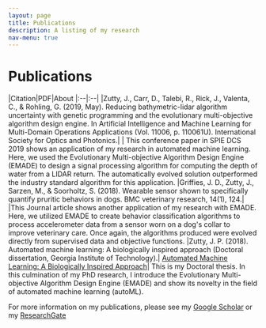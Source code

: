 ```yaml
---
layout: page
title: Publications
description: A listing of my research
nav-menu: true
---
```


# Publications

|Citation|PDF|About
|:--|:--|
|Zutty, J., Carr, D., Talebi, R., Rick, J., Valenta, C., & Rohling, G. (2019, May). Reducing bathymetric-lidar algorithm uncertainty with genetic programming and the evolutionary multi-objective algorithm design engine. In Artificial Intelligence and Machine Learning for Multi-Domain Operations Applications (Vol. 11006, p. 110061U). International Society for Optics and Photonics.|  | This conference paper in SPIE DCS 2019 shows an application of my research in automated machine learning. Here, we used the Evolutionary Multi-objective Algorithm Design Engine (EMADE) to design a signal processing algorithm for computing the depth of water from a LIDAR return. The automatically evolved solution outperformed the industry standard algorithm for this application. 
|Griffies, J. D., Zutty, J., Sarzen, M., & Soorholtz, S. (2018). Wearable sensor shown to specifically quantify pruritic behaviors in dogs. BMC veterinary research, 14(1), 124.|  |This Journal article shows another application of my research with EMADE. Here, we utilized EMADE to create behavior classification algorithms to process accelerometer data from a sensor worn on a dog's collar to improve veterinary care. Once again, the algorithms produced were evolved directly from supervised data and objective functions.
|Zutty, J. P. (2018). Automated machine learning: A biologically inspired approach (Doctoral dissertation, Georgia Institute of Technology).| [Automated Machine Learning: A Biologically Inspired Approach]("https://smartech.gatech.edu/handle/1853/60768")| This is my Doctoral thesis. In this culmination of my PhD research, I introduce the Evolutionary Multi-objective Algorithm Design Engine (EMADE) and show its novelty in the field of automated machine learning (autoML).



For more information on my publications, please see my [Google Scholar](https://scholar.google.com/citations?user=4pvykF8AAAAJ&hl=en) or my [ResearchGate](https://www.researchgate.net/profile/Jason_Zutty)
